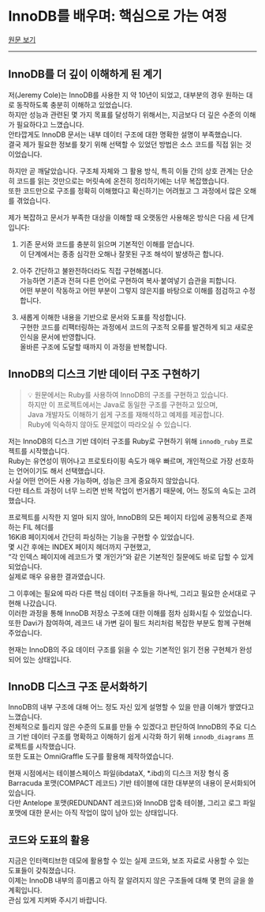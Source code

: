 # InnoDB를 배우며: 핵심으로 가는 여정  
[원문 보기](https://blog.jcole.us/2013/01/02/on-learning-innodb-a-journey-to-the-core/)

---

## InnoDB를 더 깊이 이해하게 된 계기

저(Jeremy Cole)는 InnoDB를 사용한 지 약 10년이 되었고, 대부분의 경우 원하는 대로 동작하도록 충분히 이해하고 있었습니다.  
하지만 성능과 관련된 몇 가지 목표를 달성하기 위해서는, 지금보다 더 깊은 수준의 이해가 필요하다고 느꼈습니다.  
안타깝게도 InnoDB 문서는 내부 데이터 구조에 대한 명확한 설명이 부족했습니다.  
결국 제가 필요한 정보를 찾기 위해 선택할 수 있었던 방법은 소스 코드를 직접 읽는 것이었습니다.

하지만 곧 깨달았습니다. 구조체 자체와 그 활용 방식, 특히 이들 간의 상호 관계는 단순히 코드를 읽는 것만으로는 머릿속에 온전히 정리하기에는 너무 복잡했습니다.  
또한 코드만으로 구조를 정확히 이해했다고 확신하기는 어려웠고 그 과정에서 많은 오해를 겪었습니다.  

제가 복잡하고 문서가 부족한 대상을 이해할 때 오랫동안 사용해온 방식은 다음 세 단계입니다:

1. 기존 문서와 코드를 충분히 읽으며 기본적인 이해를 얻습니다.  
   이 단계에서는 종종 심각한 오해나 잘못된 구조 해석이 발생하곤 합니다.

2. 아주 간단하고 불완전하더라도 직접 구현해봅니다.  
   가능하면 기존과 전혀 다른 언어로 구현하여 복사·붙여넣기 습관을 피합니다.  
   어떤 부분이 작동하고 어떤 부분이 그렇지 않은지를 바탕으로 이해를 점검하고 수정합니다.

3. 새롭게 이해한 내용을 기반으로 문서와 도표를 작성합니다.  
   구현한 코드를 리팩터링하는 과정에서 코드의 구조적 오류를 발견하게 되고 새로운 인식을 문서에 반영합니다.  
   올바른 구조에 도달할 때까지 이 과정을 반복합니다.


## InnoDB의 디스크 기반 데이터 구조 구현하기

> 💡 원문에서는 Ruby를 사용하여 InnoDB의 구조를 구현하고 있습니다.  
> 하지만 이 프로젝트에서는 Java로 동일한 구조를 구현하고 있으며,  
> Java 개발자도 이해하기 쉽게 구조를 재해석하고 예제를 제공합니다.  
> Ruby에 익숙하지 않아도 문제없이 따라오실 수 있습니다.

저는 InnoDB의 디스크 기반 데이터 구조를 Ruby로 구현하기 위해 `innodb_ruby` 프로젝트를 시작했습니다.  
Ruby는 유연성이 뛰어나고 프로토타이핑 속도가 매우 빠르며, 개인적으로 가장 선호하는 언어이기도 해서 선택했습니다.  
사실 어떤 언어든 사용 가능하며, 성능은 크게 중요하지 않았습니다.  
다만 테스트 과정이 너무 느리면 반복 작업이 번거롭기 때문에, 어느 정도의 속도는 고려했습니다.

프로젝트를 시작한 지 얼마 되지 않아, InnoDB의 모든 페이지 타입에 공통적으로 존재하는 FIL 헤더를  
16KiB 페이지에서 간단히 파싱하는 기능을 구현할 수 있었습니다.  
몇 시간 후에는 INDEX 페이지 헤더까지 구현했고,  
“각 인덱스 페이지에 레코드가 몇 개인가”와 같은 기본적인 질문에도 바로 답할 수 있게 되었습니다.  
실제로 매우 유용한 결과였습니다.

그 이후에는 필요에 따라 다른 핵심 데이터 구조들을 하나씩, 그리고 필요한 순서대로 구현해 나갔습니다.  
이러한 과정을 통해 InnoDB 저장소 구조에 대한 이해를 점차 심화시킬 수 있었습니다.  
또한 Davi가 참여하여, 레코드 내 가변 길이 필드 처리처럼 복잡한 부분도 함께 구현해주었습니다.

현재는 InnoDB의 주요 데이터 구조를 읽을 수 있는 기본적인 읽기 전용 구현체가 완성되어 있는 상태입니다.


## InnoDB 디스크 구조 문서화하기

InnoDB의 내부 구조에 대해 어느 정도 자신 있게 설명할 수 있을 만큼 이해가 쌓였다고 느꼈습니다.  
전체적으로 틀리지 않은 수준의 도표를 만들 수 있겠다고 판단하여
InnoDB의 주요 디스크 기반 데이터 구조를 명확하고 이해하기 쉽게 시각화 하기 위해 `innodb_diagrams` 프로젝트를 시작했습니다.  
또한 도표는 OmniGraffle 도구를 활용해 제작하였습니다.

현재 시점에서는 테이블스페이스 파일(ibdataX, *.ibd)의 디스크 저장 형식 중  
Barracuda 포맷(COMPACT 레코드) 기반 테이블에 대한 대부분의 내용이 문서화되어 있습니다.  
다만 Antelope 포맷(REDUNDANT 레코드)와 InnoDB 압축 테이블, 그리고 로그 파일 포맷에 대한 문서는 아직 작업이 많이 남아 있는 상태입니다.

## 코드와 도표의 활용

지금은 인터랙티브한 데모에 활용할 수 있는 실제 코드와, 보조 자료로 사용할 수 있는 도표들이 갖춰졌습니다.  
이제는 InnoDB 내부의 흥미롭고 아직 잘 알려지지 않은 구조들에 대해 몇 편의 글을 쓸 계획입니다.  
관심 있게 지켜봐 주시기 바랍니다.
